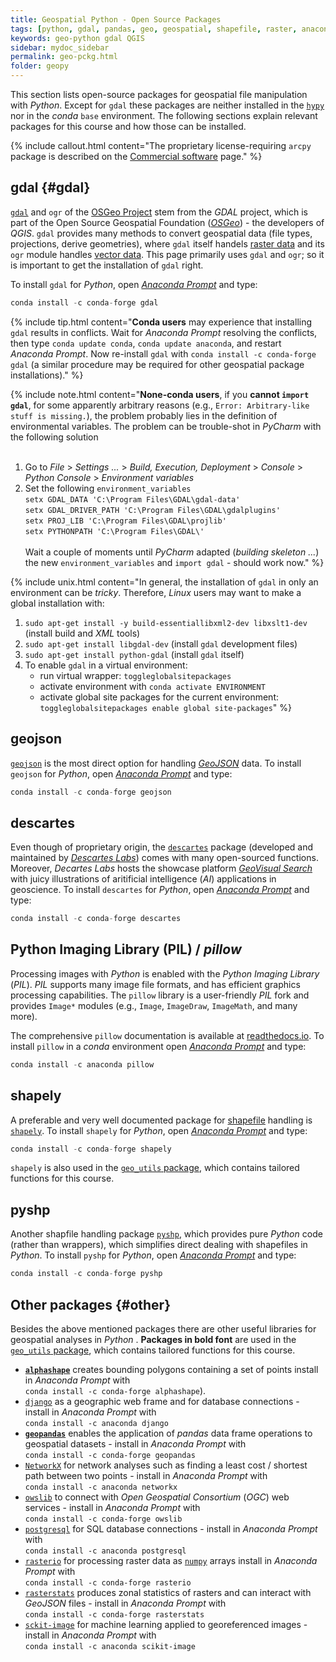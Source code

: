 ```yaml
---
title: Geospatial Python - Open Source Packages
tags: [python, gdal, pandas, geo, geospatial, shapefile, raster, anaconda, descartes]
keywords: geo-python gdal QGIS
sidebar: mydoc_sidebar
permalink: geo-pckg.html
folder: geopy
---
```



This section lists open-source packages for geospatial file manipulation with *Python*. Except for `gdal` these packages are neither installed in the [`hypy`](hypy_install.html#create-and-install-conda-environments) nor in the *conda* `base` environment. The following sections explain relevant packages for this course and how those can be installed.

{% include callout.html content="The proprietary license-requiring `arcpy` package is described on the [Commercial software](geo-arcpy.html) page." %}

## gdal {#gdal}
[`gdal`](https://gdal.org/) and `ogr` of the [OSGeo Project](http://www.osgeo.org/) stem from the *GDAL* project, which is part of the Open Source
Geospatial Foundation ([*OSGeo*](https://www.osgeo.org)) -  the developers of *QGIS*. `gdal` provides many methods to convert geospatial data (file types, projections, derive geometries), where `gdal` itself handels [raster data](geospatial-data.html#raster) and its `ogr` module handles [vector data](geospatial-data.html#vector). This page primarily uses `gdal` and `ogr`; so it is important to get the installation of `gdal` right.

To install `gdal` for *Python*, open [*Anaconda Prompt*](hypy_install.html#install-pckg) and type:


```python
conda install -c conda-forge gdal
```

{% include tip.html content="**Conda users** may experience that installing `gdal` results in conflicts. Wait for *Anaconda Prompt* resolving the conflicts, then type `conda update conda`, `conda update anaconda`, and restart *Anaconda Prompt*. Now re-install `gdal` with `conda install -c conda-forge gdal` (a similar procedure may be required for other geospatial package installations)." %}

{% include note.html content="**None-conda users**, if you **cannot `import gdal`**, for some apparently arbitrary reasons (e.g., `Error: Arbitrary-like stuff is missing.`), the problem probably lies in the definition of environmental variables. The problem can be trouble-shot in *PyCharm* with the following solution<br><br>
 1. Go to *File* > *Settings ...*  > *Build, Execution, Deployment* > *Console* > *Python Console* > *Environment variables* <br>
 2. Set the following `environment_variables`<br> 
     `setx GDAL_DATA 'C:\Program Files\GDAL\gdal-data'`<br>
     `setx GDAL_DRIVER_PATH 'C:\Program Files\GDAL\gdalplugins'`<br>
     `setx PROJ_LIB 'C:\Program Files\GDAL\projlib'`<br>
     `setx PYTHONPATH 'C:\Program Files\GDAL\'`<br><br>
 Wait a couple of moments until *PyCharm* adapted (*building skeleton ...*) the new `environment_variables` and `import gdal` - should work now." %}

{% include unix.html content="In general, the installation of `gdal` in only an environment can be *tricky*. Therefore, *Linux* users may want to make a global installation with:<br>
 1. `sudo apt-get install -y build-essentiallibxml2-dev libxslt1-dev` (install build and *XML* tools) <br>
 2. `sudo apt-get install libgdal-dev` (install `gdal` development files) <br>
 3. `sudo apt-get install python-gdal` (install `gdal` itself) <br>
 4. To enable `gdal` in a virtual environment:<br>
     - run virtual wrapper: `toggleglobalsitepackages` <br>
     - activate environment with `conda activate ENVIRONMENT` <br>
     - activate global site packages for the current environment: `toggleglobalsitepackages enable global site-packages`" %}

## geojson
[`geojson`](https://pypi.org/project/geojson/) is the most direct option for handling [*GeoJSON*](geospatial-data.html#geojson) data.
To install `geojson` for *Python*, open [*Anaconda Prompt*](hypy_install.html#install-pckg) and type:


```python
conda install -c conda-forge geojson
```

## descartes
Even though of proprietary origin, the [`descartes`](https://docs.descarteslabs.com/api.html) package (developed and maintained by [*Descartes Labs*](https://www.descarteslabs.com/)) comes with many open-sourced functions. Moreover, *Decartes Labs* hosts the showcase platform [*GeoVisual Search*](https://search.descarteslabs.com/) with juicy illustrations of aritificial intelligence (*AI*) applications in geoscience. To install `descartes` for *Python*, open [*Anaconda Prompt*](hypy_install.html#install-pckg) and type:


```python
conda install -c conda-forge descartes 
```

## Python Imaging Library (PIL) / *pillow*
Processing images with *Python* is enabled with the *Python Imaging Library* (*PIL*). *PIL* supports many image file formats, and has efficient graphics processing capabilities.
The `pillow` library is a user-friendly *PIL* fork and provides `Image*` modules (e.g., `Image`, `ImageDraw`, `ImageMath`, and many more).

The comprehensive `pillow` documentation is available at [readthedocs.io](https://pillow.readthedocs.io/en/stable/). To install `pillow` in a *conda* environment  open [*Anaconda Prompt*](hypy_install.html#install-pckg) and type:

```python
conda install -c anaconda pillow 
```

## shapely

A preferable and very well documented package for [shapefile](geospatial-data.html#shp) handling is [`shapely`](https://shapely.readthedocs.io/). To install `shapely` for *Python*, open [*Anaconda Prompt*](hypy_install.html#install-pckg) and type:


```python
conda install -c conda-forge shapely
```

`shapely` is also used in the [`geo_utils` package](https://github.com/hydro-informatics/geo-utils), which contains tailored functions for this course.

## pyshp 
Another shapfile handling package [`pyshp`](https://pypi.org/project/pyshp/), which provides pure *Python* code (rather than wrappers), which simplifies direct dealing with shapefiles in *Python*. To install `pyshp` for *Python*, open [*Anaconda Prompt*](hypy_install.html#install-pckg) and type:


```python
conda install -c conda-forge pyshp
```


## Other packages {#other}
Besides the above mentioned packages there are other useful libraries for geospatial analyses in *Python* . **Packages in bold font** are used in the [`geo_utils` package](https://github.com/hydro-informatics/geo-utils), which contains tailored functions for this course.

 * [**`alphashape`**](https://pypi.org/project/alphashape/) creates bounding polygons containing a set of points install in *Anaconda Prompt* with <br>`conda install -c conda-forge alphashape`). 
 * [`django`](https://docs.djangoproject.com/en/3.0/ref/contrib/gis/) as a geographic web frame and for database connections - install in *Anaconda Prompt* with <br>`conda install -c anaconda django`
 * [**`geopandas`**](https://geopandas.org/) enables the application of *pandas* data frame operations to geospatial datasets - install in *Anaconda Prompt* with <br>`conda install -c conda-forge geopandas`
 * [`NetworkX`](https://networkx.github.io/documentation/stable/index.html) for network analyses such as finding a least cost / shortest path between two points - install in *Anaconda Prompt* with <br>`conda install -c anaconda networkx`
  * [`owslib`](http://geopython.github.io/OWSLib/) to connect with *Open Geospatial Consortium* (*OGC*) web services - install in *Anaconda Prompt* with <br>`conda install -c conda-forge owslib`
  * [`postgresql`](https://www.postgresqltutorial.com/postgresql-python/) for SQL database connections - install in *Anaconda Prompt* with <br>`conda install -c anaconda postgresql`
 * [`rasterio`](https://rasterio.readthedocs.io/en/latest/) for processing raster data as [`numpy`](hypy_pynum.html#numpy) arrays install in *Anaconda Prompt* with <br>`conda install -c conda-forge rasterio`
 * [`rasterstats`](https://pythonhosted.org/rasterstats/) produces zonal statistics of rasters and can interact with *GeoJSON* files - install in *Anaconda Prompt* with <br>`conda install -c conda-forge rasterstats`
 * [`sckit-image`](https://scikit-image.org/) for machine learning applied to georeferenced images - install in *Anaconda Prompt* with <br>`conda install -c anaconda scikit-image`




